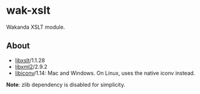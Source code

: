 wak-xslt
========

Wakanda XSLT module.

About
-----
* [libxslt](http://xmlsoft.org/libxslt/)/1.1.28
* [libxml2](http://xmlsoft.org)/2.9.2
* [libiconv](https://www.gnu.org/software/libiconv/)/1.14: Mac and Windows. On Linux, uses the native iconv instead.

**Note**: zlib dependency is disabled for simplicity. 
